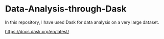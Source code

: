 # Data-Analysis-through-Dask

In this repository, I have used Dask for data analysis on a very large dataset. 

https://docs.dask.org/en/latest/
